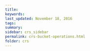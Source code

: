 ```yaml
---
title:  
keywords: 
last_updated: November 18, 2016
tags: 
summary: 
sidebar: crs_sidebar
permalink: crs-bucket-operations.html
folder: crs
---
```


 

